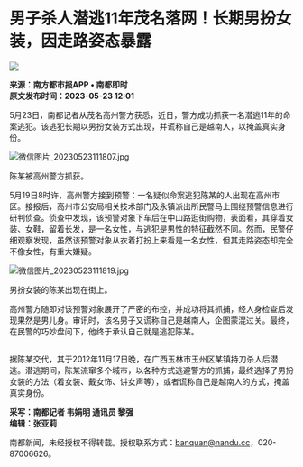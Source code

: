 # 男子杀人潜逃11年茂名落网！长期男扮女装，因走路姿态暴露

![](https://img1.ndapp.oeeee.com/author/200x200_5cad8996cf3c3.jpg)

**来源：南方都市报APP • 南都即时**  
**原文发布时间：2023-05-23 12:01**

5月23日，南都记者从茂名高州警方获悉，近日，警方成功抓获一名潜逃11年的命案逃犯。该逃犯长期以男扮女装方式出现，并谎称自己是越南人，以掩盖真实身份。

![微信图片_20230523111807.jpg](https://p1-mp.oeeee.com/202305/23/368x481_646c3091b382a.jpg)

陈某被高州警方抓获。

5月19日8时许，高州警方接到预警：一名疑似命案逃犯陈某的人出现在高州市区。接报后，高州市公安局相关技术部门及永镇派出所民警马上围绕预警信息进行研判侦查。侦查中发现，该预警对象下车后在中山路逛街购物，表面看，其穿着女装、女鞋，留着长发，是一名女性，与逃犯是男性的特征截然不同。然而，民警仔细观察发现，虽然该预警对象从衣着打扮上来看是一名女性，但其走路姿态却完全不像女性，有重大嫌疑。

![微信图片_20230523111819.jpg](https://p1-mp.oeeee.com/202305/23/800x450_646c30ad7c00e.jpg)

男扮女装的陈某出现在街上。

高州警方随即对该预警对象展开了严密的布控，并成功将其抓捕，经人身检查后发现果然是男儿身。审讯时，该名男子又谎称自己是越南人，企图蒙混过关。最终，在民警的巧妙盘问下，他终于承认自己就是逃犯陈某。

![陈某购置的女性衣物](data:image/gif;base64,iVBORw0KGgoAAAANSUhEUgAAAAEAAAABCAYAAAAfFcSJAAAADUlEQVQImWNgYGBgAAAABQABh6FO1AAAAABJRU5ErkJggg==)

据陈某交代，其于2012年11月17日晚，在广西玉林市玉州区某镇持刀杀人后潜逃。潜逃期间，陈某流窜多个城市，以各种方式逃避警方的抓捕，最终选择了男扮女装的方法（着女装、戴女饰、讲女声等），或者谎称自己是越南人的方式，掩盖真实身份。

**采写：南都记者 韦娟明 通讯员 黎强**  
**编辑：张亚莉**

南都新闻，未经授权不得转载。授权联系方式：banquan@nandu.cc，020-87006626。
<!-- tcd_original_link https://m.mp.oeeee.com/a/BAAFRD000020230523800073.html -->
